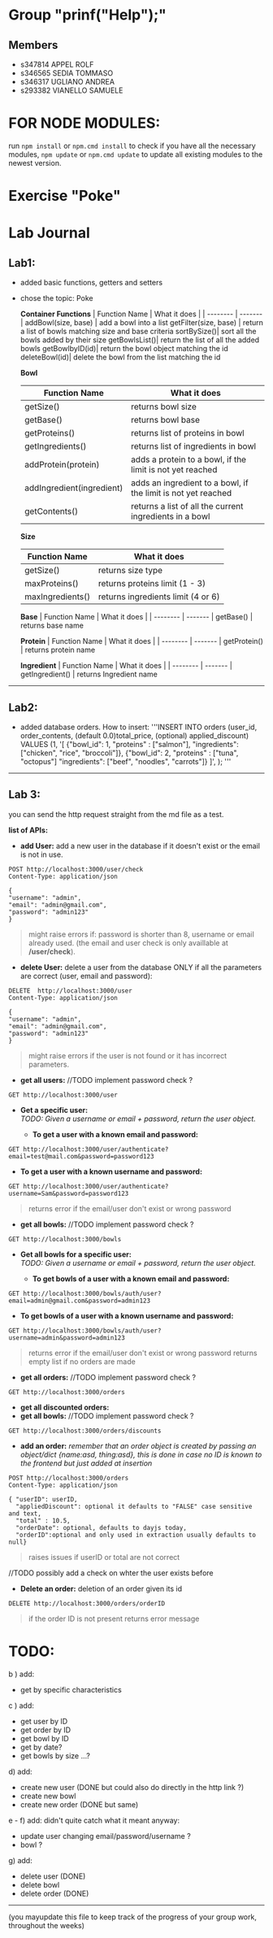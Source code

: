 # Group "prinf("Help");"

## Members
- s347814 APPEL ROLF
- s346565 SEDIA TOMMASO
- s346317 UGLIANO ANDREA
- s293382 VIANELLO SAMUELE

# FOR NODE MODULES:
run `npm install` or `npm.cmd install` to check if you have all the necessary modules, `npm update` or `npm.cmd update` to update all existing modules to the newest version.

# Exercise "Poke"

# Lab Journal
## Lab1:
- added basic functions, getters and setters
- chose the topic: Poke

    **Container Functions**
    | Function Name    | What it does |
    | -------- | ------- |
    addBowl(size, base)    |     add a bowl into a list
    getFilter(size, base) |     return a list of bowls matching size and base criteria
    sortBySize()|               sort all the bowls added by their size
    getBowlsList()|             return the list of all the added bowls
    getBowlbyID(id)|            return the bowl object matching the id
    deleteBowl(id)|             delete the bowl from the list matching the id



    **Bowl**

    | Function Name    | What it does |
    | -------- | ------- |
    getSize()    |     returns bowl size
    getBase() 	|returns bowl base
    getProteins()	|returns list of proteins in bowl
    getIngredients() |	returns list of ingredients in bowl
    addProtein(protein)	|adds a protein to a bowl, if the limit is not yet reached
    addIngredient(ingredient) |	adds an ingredient to a bowl, if the limit is not yet reached
    getContents()	|returns a list of all the current ingredients in a bowl

    **Size**

    Function Name    | What it does
    -------- | -------
    getSize()    |     returns size type
    maxProteins() 	|returns proteins limit (1 - 3)
    maxIngredients() 	|returns ingredients limit (4 or 6)
    
    **Base**
    | Function Name    | What it does |
    | -------- | ------- |
    getBase()    |     returns base name

    **Protein**
    | Function Name    | What it does |
    | -------- | ------- |
    getProtein()    |     returns protein name

    **Ingredient**
    | Function Name    | What it does |
    | -------- | ------- |
    getIngredient()    |     returns Ingredient name

---
## Lab2:
- added database orders. How to insert:
'''INSERT INTO orders (user_id, order_contents, (default 0.0)total_price, (optional) applied_discount)
VALUES (1, '[
    {"bowl_id": 1, "proteins" : ["salmon"], "ingredients": ["chicken", "rice", "broccoli"]},
    {"bowl_id": 2, "proteins" : ["tuna", "octopus"] "ingredients": ["beef", "noodles", "carrots"]}
]', ); '''
---
## Lab 3:
you can send the http request straight from the md file as a test.

 **list of APIs:**
* **add User:**
add a new user in the database if it doesn't exist or the email is not in use.

```http
POST http://localhost:3000/user/check
Content-Type: application/json

{
"username": "admin",
"email": "admin@gmail.com",
"password": "admin123"
}
```
> might raise errors if: password is shorter than 8, username or email already used. (the email and user check is only availlable at **/user/check**).
+ **delete User:**
delete a user from the database ONLY if all the parameters are correct (user, email and password):
```http
DELETE  http://localhost:3000/user
Content-Type: application/json

{
"username": "admin",
"email": "admin@gmail.com",
"password": "admin123"
}
```

>might raise errors if the user is not found or it has incorrect parameters.

+ **get all users:**
//TODO implement password check ?
```http
GET http://localhost:3000/user
```
+ **Get a specific user:**  
  _TODO: Given a username or email + password, return the user object._  

  - **To get a user with a known email and password:**  

```http
GET http://localhost:3000/user/authenticate?email=test@mail.com&password=password123
```  

  - **To get a user with a known username and password:**  
```http
GET http://localhost:3000/user/authenticate?username=Sam&password=password123
```
>returns error if the email/user don't exist or wrong password
+ **get all bowls:**
//TODO implement password check ?
```http
GET http://localhost:3000/bowls
```
+ **Get all bowls for a specific user:**  
  _TODO: Given a username or email + password, return the user object._  

  - **To get bowls of a user with a known email and password:**  

```http
GET http://localhost:3000/bowls/auth/user?email=admin@gmail.com&password=admin123
```  

  - **To get bowls of a user with a known username and password:**  
```http
GET http://localhost:3000/bowls/auth/user?username=admin&password=admin123
```
>returns error if the email/user don't exist or wrong password
>returns empty list if no orders are made

+ **get all orders:**
//TODO implement password check ?
```http
GET http://localhost:3000/orders
```
+ **get all discounted orders:**
+ **get all bowls:**
//TODO implement password check ?
```http
GET http://localhost:3000/orders/discounts
```

+ **add an order:**
_remember that an order object is created by passing an object/dict {name:asd, thing:asd}, this is done in case no ID is known to the frontend but just added at insertion_
```http
POST http://localhost:3000/orders
Content-Type: application/json

{ "userID": userID,
  "appliedDiscount": optional it defaults to "FALSE" case sensitive and text,
  "total" : 10.5,
  "orderDate": optional, defaults to dayjs today,
  "orderID":optional and only used in extraction usually defaults to null}
```
>raises issues if userID or total are not correct

//TODO possibly add a check on whter the user exists before

+ **Delete an order:**
deletion of an order given its id

```htpp 
DELETE http://localhost:3000/orders/orderID
```
>if the order ID is not present returns error message

# TODO:
b ) add:
- get by specific characteristics

c ) add:
 - get user by ID
 - get order by ID
 - get bowl by ID
 - get by date? 
 - get bowls by size
 ...?

d) add:
- create new user (DONE but could also do directly in the http link ?)
- create new bowl
- create new order (DONE but same)

e - f) add:
didn't quite catch what it meant anyway:
- update user changing email/password/username ?
- bowl ? 

g) add:
- delete user (DONE)
- delete bowl
- delete order (DONE)




----
(you mayupdate this file to keep track of the progress of your group work, throughout the weeks)
